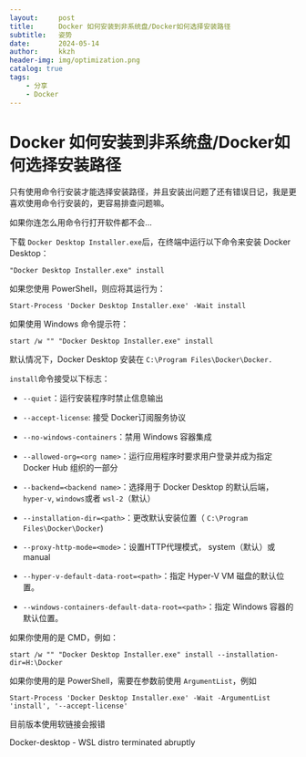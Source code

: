 ```yaml
---
layout:     post
title:      Docker 如何安装到非系统盘/Docker如何选择安装路径
subtitle:   姿势
date:       2024-05-14
author:     kkzh
header-img: img/optimization.png
catalog: true
tags:
    - 分享
    - Docker
---
```



# Docker 如何安装到非系统盘/Docker如何选择安装路径

只有使用命令行安装才能选择安装路径，并且安装出问题了还有错误日记，我是更喜欢使用命令行安装的，更容易排查问题嘛。

如果你连怎么用命令行打开软件都不会...

下载 `Docker Desktop Installer.exe`后，在终端中运行以下命令来安装 Docker Desktop：
```
"Docker Desktop Installer.exe" install
```
如果您使用 PowerShell，则应将其运行为：
```
Start-Process 'Docker Desktop Installer.exe' -Wait install
```
如果使用 Windows 命令提示符：
```
start /w "" "Docker Desktop Installer.exe" install
```
默认情况下，Docker Desktop 安装在 `C:\Program Files\Docker\Docker.`

 `install`命令接受以下标志：
 
* `--quiet`：运行安装程序时禁止信息输出

* `--accept-license`: 接受 Docker订阅服务协议 

* `--no-windows-containers`：禁用 Windows 容器集成

* `--allowed-org=<org name>`：运行应用程序时要求用户登录并成为指定 Docker Hub 组织的一部分

* `--backend=<backend name>`：选择用于 Docker Desktop 的默认后端， `hyper-v`, `windows`或者 `wsl-2`（默认）

* `--installation-dir=<path>`：更改默认安装位置（ `C:\Program Files\Docker\Docker`)


* `--proxy-http-mode=<mode>`：设置HTTP代理模式， system（默认）或 manual

* `--hyper-v-default-data-root=<path>`：指定 Hyper-V VM 磁盘的默认位置。

* `--windows-containers-default-data-root=<path>`：指定 Windows 容器的默认位置。 

如果你使用的是 CMD，例如：
```
start /w "" "Docker Desktop Installer.exe" install --installation-dir=H:\Docker
```
如果你使用的是 PowerShell，需要在参数前使用 `ArgumentList`，例如
```
Start-Process 'Docker Desktop Installer.exe' -Wait -ArgumentList 'install', '--accept-license'
```

目前版本使用软链接会报错

Docker-desktop - WSL distro terminated abruptly